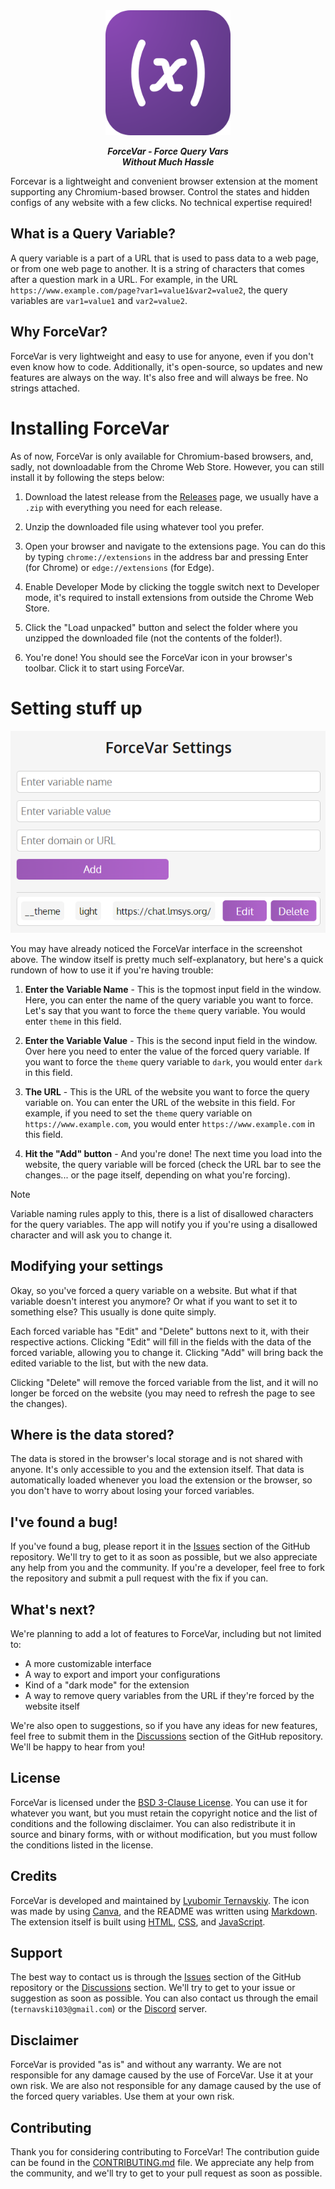<div align="center">
  <img src="forcevar-icon.png" width="200px" height="200px" />
  <i><b><p>ForceVar - Force Query Vars<br>Without Much Hassle</p></b></i>
</div>

Forcevar is a lightweight and convenient browser extension at the moment supporting any Chromium-based browser. Control the states and hidden configs of any website with a few clicks. No technical expertise required!

## What is a Query Variable?

A query variable is a part of a URL that is used to pass data to a web page, or from one web page to another. It is a string of characters that comes after a question mark in a URL. For example, in the URL `https://www.example.com/page?var1=value1&var2=value2`, the query variables are `var1=value1` and `var2=value2`.

## Why ForceVar?

ForceVar is very lightweight and easy to use for anyone, even if you don't even know how to code. Additionally, it's open-source, so updates and new features are always on the way. It's also free and will always be free. No strings attached.

# Installing ForceVar

As of now, ForceVar is only available for Chromium-based browsers, and, sadly, not downloadable from the Chrome Web Store. However, you can still install it by following the steps below:

1. Download the latest release from the [Releases](https://github.com/LyubomirT/forcevar/releases) page, we usually have a `.zip` with everything you need for each release.

2. Unzip the downloaded file using whatever tool you prefer.

3. Open your browser and navigate to the extensions page. You can do this by typing `chrome://extensions` in the address bar and pressing Enter (for Chrome) or `edge://extensions` (for Edge).

4. Enable Developer Mode by clicking the toggle switch next to Developer mode, it's required to install extensions from outside the Chrome Web Store.

5. Click the "Load unpacked" button and select the folder where you unzipped the downloaded file (not the contents of the folder!).

6. You're done! You should see the ForceVar icon in your browser's toolbar. Click it to start using ForceVar.

# Setting stuff up

![ForceVar](md/ui1.png)

You may have already noticed the ForceVar interface in the screenshot above. The window itself is pretty much self-explanatory, but here's a quick rundown of how to use it if you're having trouble:

1. **Enter the Variable Name** - This is the topmost input field in the window. Here, you can enter the name of the query variable you want to force. Let's say that you want to force the `theme` query variable. You would enter `theme` in this field.

2. **Enter the Variable Value** - This is the second input field in the window. Over here you need to enter the value of the forced query variable. If you want to force the `theme` query variable to `dark`, you would enter `dark` in this field.

3. **The URL** - This is the URL of the website you want to force the query variable on. You can enter the URL of the website in this field. For example, if you need to set the `theme` query variable on `https://www.example.com`, you would enter `https://www.example.com` in this field.

4. **Hit the "Add" button** - And you're done! The next time you load into the website, the query variable will be forced (check the URL bar to see the changes... or the page itself, depending on what you're forcing).

> [!NOTE]
> Variable naming rules apply to this, there is a list of disallowed characters for the query variables. The app will notify you if you're using a disallowed character and will ask you to change it.

## Modifying your settings

Okay, so you've forced a query variable on a website. But what if that variable doesn't interest you anymore? Or what if you want to set it to something else? This usually is done quite simply.

Each forced variable has "Edit" and "Delete" buttons next to it, with their respective actions. Clicking "Edit" will fill in the fields with the data of the forced variable, allowing you to change it. Clicking "Add" will bring back the edited variable to the list, but with the new data.

Clicking "Delete" will remove the forced variable from the list, and it will no longer be forced on the website (you may need to refresh the page to see the changes).

## Where is the data stored?

The data is stored in the browser's local storage and is not shared with anyone. It's only accessible to you and the extension itself. That data is automatically loaded whenever you load the extension or the browser, so you don't have to worry about losing your forced variables.

## I've found a bug!

If you've found a bug, please report it in the [Issues](https://github.com/LyubomirT/forcevar/issues) section of the GitHub repository. We'll try to get to it as soon as possible, but we also appreciate any help from you and the community. If you're a developer, feel free to fork the repository and submit a pull request with the fix if you can.

## What's next?

We're planning to add a lot of features to ForceVar, including but not limited to:

- A more customizable interface
- A way to export and import your configurations
- Kind of a "dark mode" for the extension
- A way to remove query variables from the URL if they're forced by the website itself

We're also open to suggestions, so if you have any ideas for new features, feel free to submit them in the [Discussions](https://github.com/LyubomirT/forcevar/discussions) section of the GitHub repository. We'll be happy to hear from you!

## License

ForceVar is licensed under the [BSD 3-Clause License](LICENSE). You can use it for whatever you want, but you must retain the copyright notice and the list of conditions and the following disclaimer. You can also redistribute it in source and binary forms, with or without modification, but you must follow the conditions listed in the license.

## Credits

ForceVar is developed and maintained by [Lyubomir Ternavskiy](https://github.com/LyubomirT). The icon was made by using [Canva](https://www.canva.com/), and the README was written using [Markdown](https://www.markdownguide.org/). The extension itself is built using [HTML](https://www.w3schools.com/html/), [CSS](https://www.w3schools.com/css/), and [JavaScript](https://www.javascript.com/).

## Support

The best way to contact us is through the [Issues](https://github.com/LyubomirT/forcevar/issues) section of the GitHub repository or the [Discussions](https://github.com/LyubomirT/forcevar/discussions) section. We'll try to get to your issue or suggestion as soon as possible. You can also contact us through the email (`ternavski103@gmail.com`) or the [Discord](https://discord.gg/4nVVhh29E3) server.

## Disclaimer

ForceVar is provided "as is" and without any warranty. We are not responsible for any damage caused by the use of ForceVar. Use it at your own risk. We are also not responsible for any damage caused by the use of the forced query variables. Use them at your own risk.

## Contributing

Thank you for considering contributing to ForceVar! The contribution guide can be found in the [CONTRIBUTING.md](CONTRIBUTING.md) file. We appreciate any help from the community, and we'll try to get to your pull request as soon as possible.